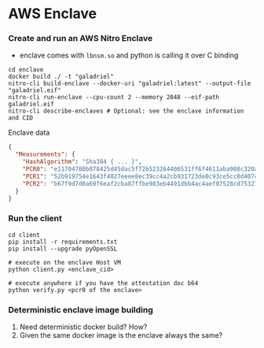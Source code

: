 # AWS Enclave

### Create and run an AWS Nitro Enclave

* enclave comes with `lbnsm.so` and python is calling it over C binding

```shell
cd enclave
docker build ./ -t "galadriel"
nitro-cli build-enclave --docker-uri "galadriel:latest" --output-file "galadriel.eif"
nitro-cli run-enclave --cpu-count 2 --memory 2048 --eif-path galadriel.eif
nitro-cli describe-enclaves # Optional: see the enclave information and CID
```

Enclave data
```json
{
  "Measurements": {
    "HashAlgorithm": "Sha384 { ... }",
    "PCR0": "e11704780b078425d45dac5f72b523264406531ff6f4611aba908c320a20b5f2ec81404d21f6f0aef415adf2590d4129",
    "PCR1": "52b919754e1643f4027eeee8ec39cc4a2cb931723de0c93ce5cc8d407467dc4302e86490c01c0d755acfe10dbf657546",
    "PCR2": "b67f9d7d0a69f6eaf2cba87ffbe983eb4491dbb4ac4aef07528cd75327bfd8b5d5122c4f73c61c3836e57363306141cc"
  }
}
```

### Run the client

```shell
cd client
pip install -r requirements.txt
pip install --upgrade pyOpenSSL

# execute on the enclave Host VM
python client.py <enclave_cid>

# execute anywhere if you have the attestation doc b64
python verify.py <pcr0 of the enclave> 
```




### Deterministic enclave image building

1. Need deterministic docker build? How?
2. Given the same docker image is the enclave always the same?